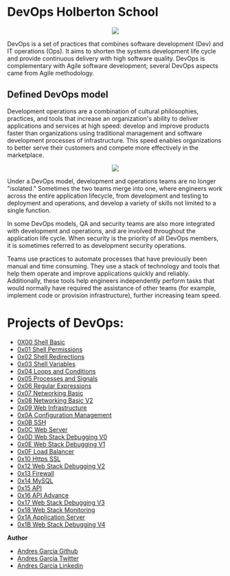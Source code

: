 # DevOps Holberton School

<p align="center">
  <img src="https://republicaweb.es/wp-content/uploads/2020/05/gitkraken-report-devops-tools-2020-rw.png">
</p>

DevOps is a set of practices that combines software development (Dev) and IT operations (Ops). It aims to shorten the systems development life cycle and provide continuous delivery with high software quality. DevOps is complementary with Agile software development; several DevOps aspects came from Agile methodology. 

## Defined DevOps model

Development operations are a combination of cultural philosophies, practices, and tools that increase an organization's ability to deliver applications and services at high speed: develop and improve products faster than organizations using traditional management and software development processes of infrastructure. This speed enables organizations to better serve their customers and compete more effectively in the marketplace.

<p align="center">
    <img src="https://d1.awsstatic.com/product-marketing/DevOps/DevOps_feedback-diagram.ff668bfc299abada00b2dcbdc9ce2389bd3dce3f.png">
</p>

Under a DevOps model, development and operations teams are no longer "isolated." Sometimes the two teams merge into one, where engineers work across the entire application lifecycle, from development and testing to deployment and operations, and develop a variety of skills not limited to a single function.

In some DevOps models, QA and security teams are also more integrated with development and operations, and are involved throughout the application life cycle. When security is the priority of all DevOps members, it is sometimes referred to as development security operations.

Teams use practices to automate processes that have previously been manual and time consuming. They use a stack of technology and tools that help them operate and improve applications quickly and reliably. Additionally, these tools help engineers independently perform tasks that would normally have required the assistance of other teams (for example, implement code or provision infrastructure), further increasing team speed.

# Projects of DevOps:

- [0X00 Shell Basic](https://github.com/andres0191/holberton-system_engineering-devops/tree/master/0x00-shell_basics)
- [0x01 Shell Permissions](https://github.com/andres0191/holberton-system_engineering-devops/tree/master/0x01-shell_permissions)
- [0x02 Shell Redirections](https://github.com/andres0191/holberton-system_engineering-devops/tree/master/0x02-shell_redirections)
- [0x03 Shell Variables](https://github.com/andres0191/holberton-system_engineering-devops/tree/master/0x03-shell_variables_expansions)
- [0x04 Loops and Conditions](https://github.com/andres0191/holberton-system_engineering-devops/tree/master/0x04-loops_conditions_and_parsing)
- [0x05 Processes and Signals](https://github.com/andres0191/holberton-system_engineering-devops/tree/master/0x05-processes_and_signals)
- [0x06 Regular Expressions](https://github.com/andres0191/holberton-system_engineering-devops/tree/master/0x06-regular_expressions)
- [0x07 Networking Basic](https://github.com/andres0191/holberton-system_engineering-devops/tree/master/0x07-networking_basics)
- [0x08 Networking Basic V2](https://github.com/andres0191/holberton-system_engineering-devops/tree/master/0x08-networking_basics_2)
- [0x09 Web Infrastructure](https://github.com/andres0191/holberton-system_engineering-devops/tree/master/0x09-web_infrastructure_design)
- [0x0A Configuration Management](https://github.com/andres0191/holberton-system_engineering-devops/tree/master/0x0A-configuration_management)
- [0x0B SSH](https://github.com/andres0191/holberton-system_engineering-devops/tree/master/0x0B-ssh)
- [0x0C Web Server](https://github.com/andres0191/holberton-system_engineering-devops/tree/master/0x0C-web_server)
- [0x0D Web Stack Debugging V0](https://github.com/andres0191/holberton-system_engineering-devops/tree/master/0x0C-web_server)
- [0x0E Web Stack Debugging V1](https://github.com/andres0191/holberton-system_engineering-devops/tree/master/0x0E-web_stack_debugging_1)
- [0x0F Load Balancer](https://github.com/andres0191/holberton-system_engineering-devops/tree/master/0x0F-load_balancer)
- [0x10 Https SSL](https://github.com/andres0191/holberton-system_engineering-devops/tree/master/0x10-https_ssl)
- [0x12 Web Stack Debugging V2](https://github.com/andres0191/holberton-system_engineering-devops/tree/master/0x12-web_stack_debugging_2)
- [0x13 Firewall](https://github.com/andres0191/holberton-system_engineering-devops/tree/master/0x13-firewall)
- [0x14 MySQL](https://github.com/andres0191/holberton-system_engineering-devops/tree/master/0x14-mysql)
- [0x15 API](https://github.com/andres0191/holberton-system_engineering-devops/tree/master/0x15-api)
- [0x16 API Advance](https://github.com/andres0191/holberton-system_engineering-devops/tree/master/0x16-api_advanced)
- [0x17 Web Stack Debugging V3](https://github.com/andres0191/holberton-system_engineering-devops/tree/master/0x17-web_stack_debugging_3)
- [0x18 Web Stack Monitoring](https://github.com/andres0191/holberton-system_engineering-devops/tree/master/0x18-webstack_monitoring)
- [0x1A Application Server](https://github.com/andres0191/holberton-system_engineering-devops/tree/master/0x1A-application_server)
- [0x1B Web Stack Debugging V4](https://github.com/andres0191/holberton-system_engineering-devops/tree/master/0x1B-web_stack_debugging_4)

**Author**

- [Andres Garcia Github](https://github.com/andres0191)
- [Andres Garcia Twitter](https://twitter.com/andres0191)
- [Andres Garcia Linkedin](https://linkedin.com/anfegar)
